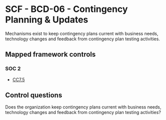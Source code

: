 # SCF - BCD-06 - Contingency Planning & Updates
Mechanisms exist to keep contingency plans current with business needs, technology changes and feedback from contingency plan testing activities.
## Mapped framework controls
### SOC 2
- [CC7.5](../soc2/cc75.md)
  
## Control questions
Does the organization keep contingency plans current with business needs, technology changes and feedback from contingency plan testing activities?
  